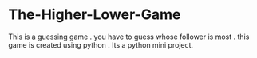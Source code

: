# The-Higher-Lower-Game
This is a guessing game . you have to guess whose follower is most . this game is created using python . Its a python mini project.
